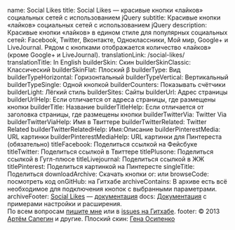 ﻿name: Social Likes
title: Social Likes — красивые кнопки «лайков» социальных сетей с использованием jQuery
subtitle: Красивые кнопки «лайков» социальных сетей с использованием jQuery
description: Красивые кнопки «лайков» в едином стиле для популярных социальных сетей: Facebook, Twitter, Вконтакте, Одноклассники, Мой мир, Google+ и LiveJournal. Рядом с кнопками отображается количество «лайков» (кроме Google+ и LiveJournal).
translationLink: /social-likes/
translationTitle: In English
builderSkin: Скин
builderSkinClassic: Классический
builderSkinFlat: Плоский β
builderType: Вид
builderTypeHorizontal: Горизонтальный
builderTypeVertical: Вертикальный
builderTypeSingle: Одной кнопкой
builderCounters: Показывать счётчики
builderLight: Лёгкий стиль
builderSites: Сайты
builderUrl: Адрес страницы
builderUrlHelp: Если отличается от адреса страницы, где размещены кнопки
builderTitle: Название
builderTitleHelp: Если отличается от заголовка страницы, где размещены кнопки
builderTwitterVia: Twitter Via
builderTwitterViaHelp: Имя в Твиттере
builderTwitterRelated: Twitter Related
builderTwitterRelatedHelp: Имя:Описание
builderPinterestMedia: URL картинки
builderPinterestMediaHelp: URL картинки для Пинтереста (обязательно)
titleFacebook: Поделиться ссылкой на Фейсбуке
titleTwitter: Поделиться ссылкой в Твиттере
titlePlusone: Поделиться ссылкой в Гугл-плюсе
titleLivejournal: Поделиться ссылкой в ЖЖ
titlePinterest: Поделиться картинкой на Пинтересте
singleTitle: Поделиться
downloadArchive: Скачать кнопки
or: или
browseCode: посмотреть код
onGitHub: на Гитхабе
archiveContains: В архиве есть всё необходимое для подключения кнопок с выбранными параметрами.
archiveFooter: <a href="http://sapegin.github.com/social-likes/">Social Likes</a> — <a href="https://github.com/sapegin/social-likes/Readme.md">документация</a>
docs: <a href="https://github.com/sapegin/social-likes/blob/master/Readme.md">Документация</a> с примерами настройки и расширения.<br>По всем вопросам <a href="http://sapegin.ru/contacts">пишите мне</a> или в <a href="https://github.com/sapegin/social-likes/issues">issues на Гитхабе</a>.
footer: © 2013 <a href="https://github.com/sapegin">Артём Сапегин</a> и другие. Плоский скин: <a href="http://genn.org/">Гена Осипенко</a>